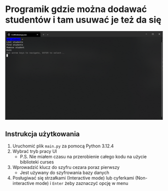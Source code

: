 # Programik gdzie można dodawać studentów i tam usuwać je też da się

![Menu](resources/menu.png)

## Instrukcja użytkowania
1. Uruchomić plik `main.py` za pomocą Python 3.12.4
1. Wybrać tryb pracy UI
	- P.S. Nie miałem czasu na przerobienie całego kodu na użycie biblioteki curses
1. Wprowadzić klucz do szyfru cezara poraz pierwszy
	- Jest używany do szyfrowania bazy danych
1. Posługiwać się strzałkami (Interactive mode) lub cyferkami (Non-interactive mode) i `Enter` żeby zaznaczyć opcję w menu
